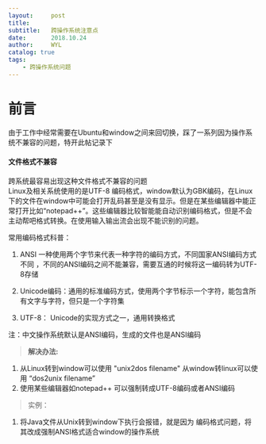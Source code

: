 ```yaml
---
layout:     post
title:     
subtitle:   跨操作系统注意点
date:       2018.10.24
author:     WYL
catalog: true
tags:
    - 跨操作系统问题
---
```


# 前言    
由于工作中经常需要在Ubuntu和window之间来回切换，踩了一系列因为操作系统不兼容的问题，特开此帖记录下

#### 文件格式不兼容
跨系统最容易出现这种文件格式不兼容的问题    
Linux及相关系统使用的是UTF-8 编码格式，window默认为GBK编码，在Linux下的文件在window中可能会打开乱码甚至是没有显示。但是在某些编辑器中能正常打开比如“notepad++”。这些编辑器比较智能能自动识别编码格式，但是不会主动帮吧格式转换。在使用输入输出流会出现不能识别的问题。

常用编码格式科普：    
1. ANSI 一种使用两个字节来代表一种字符的编码方式，不同国家ANSI编码方式不同 ，不同的ANSI编码之间不能兼容，需要互通的时候将这一编码转为UTF-8存储

2. Unicode编码：通用的标准编码方式，使用两个字节标示一个字符，能包含所有文字与字符，但只是一个字符集
3. UTF-8： Unicode的实现方式之一，通用转换格式    

 注：中文操作系统默认是ANSI编码，生成的文件也是ANSI编码


>**解决办法:**
1. 从Linux转到window可以使用 "unix2dos  filename"
   从window转linux可以使用 “dos2unix filename”
2. 使用某些编辑器如notepad++ 可以强制转成UTF-8编码或者ANSI编码

> 实例：    
1. 将Java文件从Unix转到window下执行会报错，就是因为 编码格式问题，将其改成强制ANSI格式适合window的操作系统
